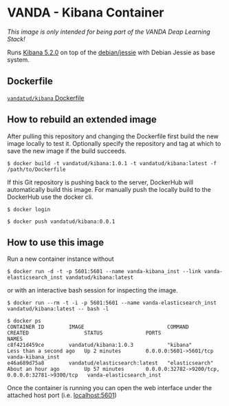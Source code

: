 # VANDA - Kibana Container

_This image is only intended for being part of the VANDA Deap Learning Stack!_ 

Runs [Kibana 5.2.0](https://www.elastic.co/guide/en/kibana/5.2/index.html) on top of the [debian/jessie](https://hub.docker.com/_/debian/) with Debian Jessie as base system.

## Dockerfile

[`vandatud/kibana` Dockerfile](https://github.com/vandatud/docker-kibana/blob/master/Dockerfile)

## How to rebuild an extended image

After pulling this repository and changing the Dockerfile first build the new image locally to test it.
Optionally specify the repository and tag at which to save the new image if the build succeeds.
```
$ docker build -t vandatud/kibana:1.0.1 -t vandatud/kibana:latest -f /path/to/Dockerfile
```

If this Git repository is pushing back to the server, DockerHub will automatically build this image.
For manually push the locally build to the DockerHub use the docker cli.

```
$ docker login
```

```
$ docker push vandatud/kibana:0.0.1
```

## How to use this image

Run a new container instance without

```
$ docker run -d -t -p 5601:5601 --name vanda-kibana_inst --link vanda-elasticsearch_inst vandatud/kibana:latest
```

or with an interactive bash session for inspecting the image.

```
$ docker run --rm -t -i -p 5601:5601 --name vanda-elasticsearch_inst vandatud/kibana:latest -- bash -l
```

```
$ docker ps
CONTAINER ID        IMAGE                           COMMAND             CREATED                  STATUS              PORTS                                              NAMES
c8f421d459ce        vandatud/kibana:1.0.3           "kibana"            Less than a second ago   Up 2 minutes        0.0.0.0:5601->5601/tcp                             vanda-kibana_inst
e46a689d75a8        vandatud/elasticsearch:latest   "elasticsearch"     About an hour ago        Up 57 minutes       0.0.0.0:32782->9200/tcp, 0.0.0.0:32781->9300/tcp   vanda-elasticsearch_inst
```

Once the container is running you can open the web interface under the attached host port (i.e. [localhost:5601](http://localhost:5601))
